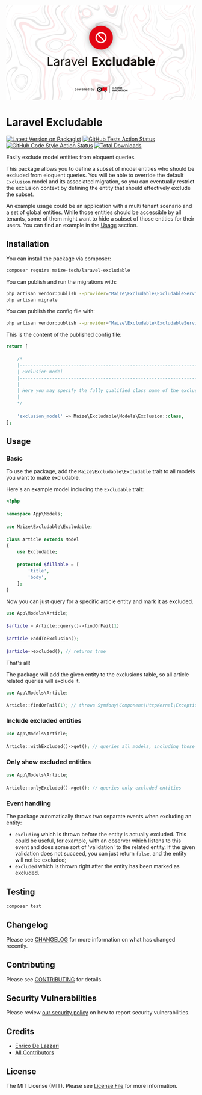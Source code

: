 <p align="center"><img src="/art/socialcard.png" alt="Social Card of Laravel Excludable"></p>

# Laravel Excludable

[![Latest Version on Packagist](https://img.shields.io/packagist/v/maize-tech/laravel-excludable.svg?style=flat-square)](https://packagist.org/packages/maize-tech/laravel-excludable)
[![GitHub Tests Action Status](https://img.shields.io/github/workflow/status/maize-tech/laravel-excludable/run-tests?label=tests)](https://github.com/maize-tech/laravel-excludable/actions?query=workflow%3Arun-tests+branch%3Amaster)
[![GitHub Code Style Action Status](https://img.shields.io/github/workflow/status/maize-tech/laravel-excludable/Check%20&%20fix%20styling?label=code%20style)](https://github.com/maize-tech/laravel-excludable/actions?query=workflow%3A"Check+%26+fix+styling"+branch%3Amaster)
[![Total Downloads](https://img.shields.io/packagist/dt/maize-tech/laravel-excludable.svg?style=flat-square)](https://packagist.org/packages/maize-tech/laravel-excludable)

Easily exclude model entities from eloquent queries. 

This package allows you to define a subset of model entities who should be excluded from eloquent queries.
You will be able to override the default `Exclusion` model and its associated migration, so you can eventually restrict the exclusion context by defining the entity that should effectively exclude the subset. 

An example usage could be an application with a multi tenant scenario and a set of global entities.
While those entities should be accessible by all tenants, some of them might want to hide a subset of those entities for their users.
You can find an example in the [Usage](#usage) section.

## Installation

You can install the package via composer:

```bash
composer require maize-tech/laravel-excludable
```

You can publish and run the migrations with:

```bash
php artisan vendor:publish --provider="Maize\Excludable\ExcludableServiceProvider" --tag="excludable-migrations"
php artisan migrate
```

You can publish the config file with:
```bash
php artisan vendor:publish --provider="Maize\Excludable\ExcludableServiceProvider" --tag="excludable-config"
```

This is the content of the published config file:

```php
return [

    /*
    |--------------------------------------------------------------------------
    | Exclusion model
    |--------------------------------------------------------------------------
    |
    | Here you may specify the fully qualified class name of the exclusion model.
    |
    */

    'exclusion_model' => Maize\Excludable\Models\Exclusion::class,
];

```

## Usage

### Basic

To use the package, add the `Maize\Excludable\Excludable` trait to all models you want to make excludable.

Here's an example model including the `Excludable` trait:

``` php
<?php

namespace App\Models;

use Maize\Excludable\Excludable;

class Article extends Model
{
    use Excludable;

    protected $fillable = [
        'title',
        'body',
    ];
}
```

Now you can just query for a specific article entity and mark it as excluded.

``` php
use App\Models\Article;

$article = Article::query()->findOrFail(1)

$article->addToExclusion();

$article->excluded(); // returns true

```

That's all!

The package will add the given entity to the exclusions table, so all article related queries will exclude it.

``` php
use App\Models\Article;

Article::findOrFail(1); // throws Symfony\Component\HttpKernel\Exception\NotFoundHttpException
```

### Include excluded entities

``` php
use App\Models\Article;

Article::withExcluded()->get(); // queries all models, including those marked as excluded 
```

### Only show excluded entities

``` php
use App\Models\Article;

Article::onlyExcluded()->get(); // queries only excluded entities
```

### Event handling

The package automatically throws two separate events when excluding an entity:

- `excluding` which is thrown before the entity is actually excluded.
  This could be useful, for example, with an observer which listens to this event and does some sort of 'validation' to the related entity.
  If the given validation does not succeed, you can just return `false`, and the entity will not be excluded;
- `excluded` which is thrown right after the entity has been marked as excluded. 

## Testing

```bash
composer test
```

## Changelog

Please see [CHANGELOG](CHANGELOG.md) for more information on what has changed recently.

## Contributing

Please see [CONTRIBUTING](.github/CONTRIBUTING.md) for details.

## Security Vulnerabilities

Please review [our security policy](../../security/policy) on how to report security vulnerabilities.

## Credits

- [Enrico De Lazzari](https://github.com/enricodelazzari)
- [All Contributors](../../contributors)

## License

The MIT License (MIT). Please see [License File](LICENSE.md) for more information.
